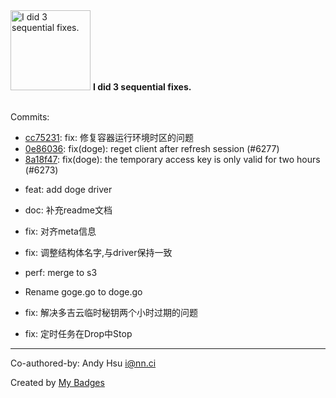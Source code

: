 <img src="https://github.com/my-badges/my-badges/blob/master/src/all-badges/fix-commit/fix-3.png?raw=true" alt="I did 3 sequential fixes." title="I did 3 sequential fixes." width="128">
<strong>I did 3 sequential fixes.</strong>
<br><br>

Commits:

- <a href="https://github.com/eryajf/alist/commit/cc752316c1e300a3f20c51608610d355565d3af6">cc75231</a>: fix: 修复容器运行环境时区的问题
- <a href="https://github.com/eryajf/alist/commit/0e86036874a7576c99991dcf6b462a0cce51bb8b">0e86036</a>: fix(doge): reget client after refresh session (#6277)
- <a href="https://github.com/eryajf/alist/commit/8a18f47e68d145b3c5287c7767dc3a33a54ae083">8a18f47</a>: fix(doge): the temporary access key is only valid for two hours (#6273)

* feat: add doge driver

* doc: 补充readme文档

* fix: 对齐meta信息

* fix: 调整结构体名字,与driver保持一致

* perf: merge to s3

* Rename goge.go to doge.go

* fix: 解决多吉云临时秘钥两个小时过期的问题

* fix: 定时任务在Drop中Stop

---------

Co-authored-by: Andy Hsu <i@nn.ci>


Created by <a href="https://github.com/my-badges/my-badges">My Badges</a>